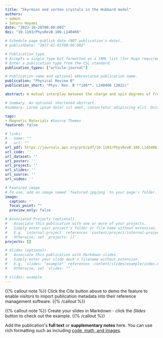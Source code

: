 ```yaml
---
title: "Skyrmion and vortex crystals in the Hubbard model"
authors:
- admin
- Satoru Hayami
date: "2022-10-20T00:00:00Z"
doi: "10.1103/PhysRevB.106.L140406"

# Schedule page publish date (NOT publication's date).
# publishDate: "2017-01-01T00:00:00Z"

# Publication type.
# Accepts a single type but formatted as a YAML list (for Hugo requirements).
# Enter a publication type from the CSL standard.
publication_types: ["article-journal"]

# Publication name and optional abbreviated publication name.
publication: "Physical Review B"
publication_short: "Phys. Rev. B **106**, L140406 (2022)"

abstract: A mutual interplay between the charge and spin degrees of freedom in itinerant magnets leads to a plethora of topological spin textures, such as magnetic skyrmion and vortex crystals, in both centrosymmetric and noncentrosymmetric hosts. Meanwhile, their stabilization has been extensively studied in a system including classical localized spins. We here study a realization of the skyrmion crystal in a centrosymmetric triangular-lattice Hubbard model, where the itinerant nature of electrons plays a more significant role. By performing self-consistent mean-field calculations, we find that two types of skyrmion crystals with spatially nonuniform charge modulations appear in the ground state at zero magnetic field. Moreover, we obtain another noncoplanar vortex crystal phase without a net scalar chirality in the vicinity of the skyrmion crystal phase. We show that the latter vortex crystal exhibits a topological phase transition to a different skyrmion phase in an applied magnetic field. Our results provide a possibility of skyrmion and vortex crystals in itinerant magnets without localized moments.

# Summary. An optional shortened abstract.
#summary: Lorem ipsum dolor sit amet, consectetur adipiscing elit. Duis posuere tellus ac convallis placerat. Proin tincidunt magna sed ex sollicitudin condimentum.

tags:
- Magnetic Materials #Source Themes
featured: false

# links:
# - name: ""
#   url: ""
url_pdf: https://journals.aps.org/prb/pdf/10.1103/PhysRevB.106.L140406
url_code: ''
url_dataset: ''
url_poster: ''
url_project: ''
url_slides: ''
url_source: ''
url_video: ''

# Featured image
# To use, add an image named `featured.jpg/png` to your page's folder. 
image:
  caption: ''
  focal_point: ""
  preview_only: false

# Associated Projects (optional).
#   Associate this publication with one or more of your projects.
#   Simply enter your project's folder or file name without extension.
#   E.g. `internal-project` references `content/project/internal-project/index.md`.
#   Otherwise, set `projects: []`.
projects: []

# Slides (optional).
#   Associate this publication with Markdown slides.
#   Simply enter your slide deck's filename without extension.
#   E.g. `slides: "example"` references `content/slides/example/index.md`.
#   Otherwise, set `slides: ""`.

# slides: example
---
```


{{% callout note %}}
Click the *Cite* button above to demo the feature to enable visitors to import publication metadata into their reference management software.
{{% /callout %}}

{{% callout note %}}
Create your slides in Markdown - click the *Slides* button to check out the example.
{{% /callout %}}

Add the publication's **full text** or **supplementary notes** here. You can use rich formatting such as including [code, math, and images](https://wowchemy.com/docs/content/writing-markdown-latex/).
